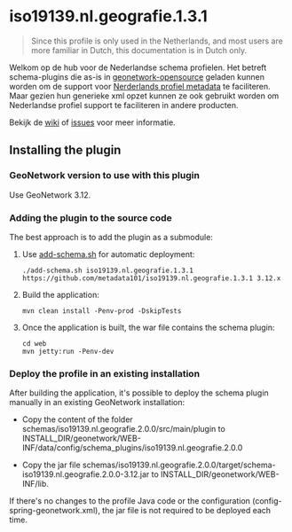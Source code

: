 # iso19139.nl.geografie.1.3.1

> Since this profile is only used in the Netherlands, and most users are more familiar in Dutch, this documentation is in Dutch only.

Welkom op de hub voor de Nederlandse schema profielen. Het betreft schema-plugins die as-is in [geonetwork-opensource](http://geonetwork-opensource.org) geladen kunnen worden om de support voor [Nerderlands profiel metadata](http://www.geonovum.nl/wegwijzer/standaarden/nederlands-metadataprofiel-op-iso-19115-geografie-131) te faciliteren. Maar gezien hun generieke xml opzet kunnen ze ook gebruikt worden om Nederlandse profiel support te faciliteren in andere producten.

Bekijk de [wiki](../../wiki) of [issues](../../issues) voor meer informatie.

## Installing the plugin

### GeoNetwork version to use with this plugin

Use GeoNetwork 3.12.

### Adding the plugin to the source code


The best approach is to add the plugin as a submodule:

1. Use [add-schema.sh](https://github.com/geonetwork/core-geonetwork/blob/3.12.x/add-schema.sh) for automatic deployment:

   ```
   ./add-schema.sh iso19139.nl.geografie.1.3.1 https://github.com/metadata101/iso19139.nl.geografie.1.3.1 3.12.x
   ```

2. Build the application:

   ```
   mvn clean install -Penv-prod -DskipTests
   ```

3. Once the application is built, the war file contains the schema plugin:

   ```
   cd web
   mvn jetty:run -Penv-dev
   ```

### Deploy the profile in an existing installation

After building the application, it's possible to deploy the schema plugin manually in an existing GeoNetwork installation:

- Copy the content of the folder schemas/iso19139.nl.geografie.2.0.0/src/main/plugin to INSTALL_DIR/geonetwork/WEB-INF/data/config/schema_plugins/iso19139.nl.geografie.2.0.0

- Copy the jar file schemas/iso19139.nl.geografie.2.0.0/target/schema-iso19139.nl.geografie.2.0.0-3.12.jar to INSTALL_DIR/geonetwork/WEB-INF/lib.

If there's no changes to the profile Java code or the configuration (config-spring-geonetwork.xml), the jar file is not required to be deployed each time.

